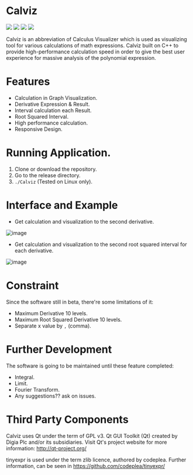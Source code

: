 # Calviz

![](https://img.shields.io/github/last-commit/felixfilipi/Calviz)
![](https://img.shields.io/badge/Beta-V1.0.0-red)
![](https://img.shields.io/github/issues/felixfilipi/Calviz)
![](https://img.shields.io/github/repo-size/felixfilipi/Calviz)

Calviz is an abbreviation of Calculus Visualizer which is used as visualizing tool for various calculations of math expressions. Calviz built on C++ to provide high-performance calculation speed in order to give the best user experience for massive analysis of the polynomial expression.



# Features
* Calculation in Graph Visualization.
* Derivative Expression & Result.
* Interval calculation each Result.
* Root Squared Interval.
* High performance calculation.
* Responsive Design.


# Running Application.
1. Clone or download the repository.
2. Go to the release directory.
3. `./Calviz` (Tested on Linux only).



# Interface and Example

* Get calculation and visualization to the second derivative.


![image](https://user-images.githubusercontent.com/65327805/190873183-8f36c1e5-39e3-4408-899e-46bceb54ae51.png)


* Get calculation and visualization to the second root squared interval for each derivative.

![image](https://user-images.githubusercontent.com/65327805/190873307-00b6bcf9-7221-49ed-a87d-374d7d2dd060.png)



# Constraint

Since the software still in beta, there're some limitations of it:

* Maximum Derivative 10 levels.
* Maximum Root Squared Derivative 10 levels.
* Separate x value by `,` (comma).



# Further Development

The software is going to be maintained until these feature completed:
* Integral.
* Limit.
* Fourier Transform.
* Any suggestions?? ask on issues.



# Third Party Components
Calviz uses Qt under the term of GPL v3. Qt GUI Toolkit (Qt) created by Digia Plc and/or its subsidiaries. Visit Qt's project website for more information: http://qt-project.org/

tinyexpr is used under the term zlib licence, authored by codeplea. Further information, can be seen in https://github.com/codeplea/tinyexpr/
